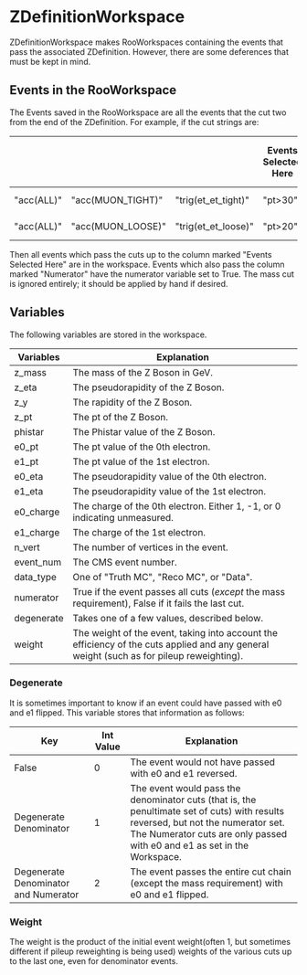 # ZDefinitionWorkspace

ZDefinitionWorkspace makes RooWorkspaces containing the events that pass the
associated ZDefinition. However, there are some deferences that must be kept
in mind.

## Events in the RooWorkspace

The Events saved in the RooWorkspace are all the events that the cut two from
the end of the ZDefinition. For example, if the cut strings are:

|            |                   |                     | Events Selected Here | Numerator   | The Mass Cut is Ignored |
|------------|-------------------|---------------------|----------------------|-------------|-------------------------|
| "acc(ALL)" | "acc(MUON_TIGHT)" | "trig(et_et_tight)" | "pt>30"              | "eg_medium" | Mass Cut                |
| "acc(ALL)" | "acc(MUON_LOOSE)" | "trig(et_et_loose)" | "pt>20"              | "eg_medium" | Mass Cut                |

Then all events which pass the cuts up to the column marked
"Events Selected Here" are in the workspace. Events which also pass the column
marked "Numerator" have the numerator variable set to True. The mass cut is
ignored entirely; it should be applied by hand if desired.

## Variables

The following variables are stored in the workspace.

| Variables  | Explanation                                                                                                                              |
|------------|------------------------------------------------------------------------------------------------------------------------------------------|
| z_mass     | The mass of the Z Boson in GeV.                                                                                                          |
| z_eta      | The pseudorapidity of the Z Boson.                                                                                                       |
| z_y        | The rapidity of the Z Boson.                                                                                                             |
| z_pt       | The pt of the Z Boson.                                                                                                                   |
| phistar    | The Phistar value of the Z Boson.                                                                                                        |
| e0_pt      | The pt value of the 0th electron.                                                                                                        |
| e1_pt      | The pt value of the 1st electron.                                                                                                        |
| e0_eta     | The pseudorapidity value of the 0th electron.                                                                                            |
| e1_eta     | The pseudorapidity value of the 1st electron.                                                                                            |
| e0_charge  | The charge of the 0th electron. Either 1, -1, or 0 indicating unmeasured.                                                                |
| e1_charge  | The charge of the 1st electron.                                                                                                          |
| n_vert     | The number of vertices in the event.                                                                                                     |
| event_num  | The CMS event number.                                                                                                                    |
| data_type  | One of "Truth MC", "Reco MC", or "Data".                                                                                                 |
| numerator  | True if the event passes all cuts (*except* the mass requirement), False if it fails the last cut.                                       |
| degenerate | Takes one of a few values, described below.                                                                                              |
| weight     | The weight of the event, taking into account the efficiency of the cuts applied and any general weight (such as for pileup reweighting). |

### Degenerate

It is sometimes important to know if an event could have passed with e0
and e1 flipped. This variable stores that information as follows:

| Key                                  | Int Value | Explanation                                                                                                                                                                                                   |
|--------------------------------------|-----------|---------------------------------------------------------------------------------------------------------------------------------------------------------------------------------------------------------------|
| False                                | 0         | The event would not have passed with e0 and e1 reversed.                                                                                                                                                      |
| Degenerate Denominator               | 1         | The event would pass the denominator cuts (that is, the penultimate set of cuts) with results reversed, but not the numerator set. The Numerator cuts are only passed with e0 and e1 as set in the Workspace. |
| Degenerate Denominator and Numerator | 2         | The event passes the entire cut chain (except the mass requirement) with e0 and e1 flipped.                                                                                                                   |

### Weight

The weight is the product of the initial event weight(often 1,
but sometimes different if pileup reweighting is being used) weights of the
various cuts up to the last one, even for denominator events.
